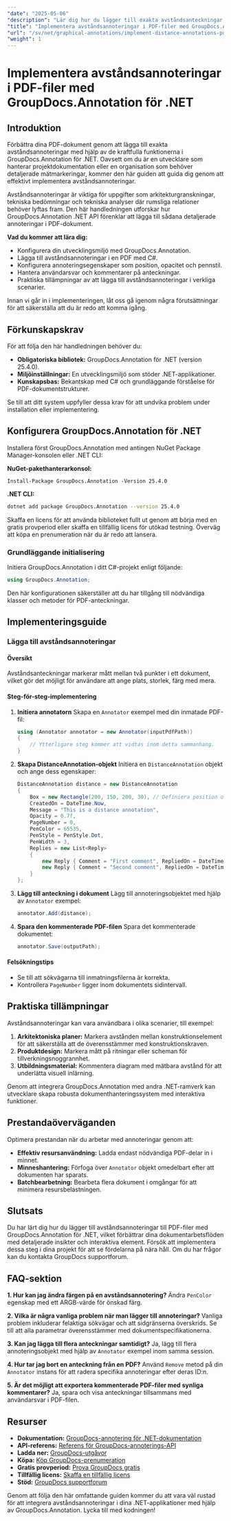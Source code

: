 ```yaml
---
"date": "2025-05-06"
"description": "Lär dig hur du lägger till exakta avståndsanteckningar i dina PDF-dokument med GroupDocs.Annotation för .NET. Den här guiden behandlar installation, konfiguration och praktiska tillämpningar."
"title": "Implementera avståndsannoteringar i PDF-filer med GroupDocs.Annotation för .NET"
"url": "/sv/net/graphical-annotations/implement-distance-annotations-pdfs-groupdocs-dotnet/"
"weight": 1
---
```


# Implementera avståndsannoteringar i PDF-filer med GroupDocs.Annotation för .NET

## Introduktion

Förbättra dina PDF-dokument genom att lägga till exakta avståndsannoteringar med hjälp av de kraftfulla funktionerna i GroupDocs.Annotation för .NET. Oavsett om du är en utvecklare som hanterar projektdokumentation eller en organisation som behöver detaljerade mätmarkeringar, kommer den här guiden att guida dig genom att effektivt implementera avståndsannoteringar.

Avståndsannoteringar är viktiga för uppgifter som arkitekturgranskningar, tekniska bedömningar och tekniska analyser där rumsliga relationer behöver lyftas fram. Den här handledningen utforskar hur GroupDocs.Annotation .NET API förenklar att lägga till sådana detaljerade annoteringar i PDF-dokument.

**Vad du kommer att lära dig:**
- Konfigurera din utvecklingsmiljö med GroupDocs.Annotation.
- Lägga till avståndsannoteringar i en PDF med C#.
- Konfigurera annoteringsegenskaper som position, opacitet och pennstil.
- Hantera användarsvar och kommentarer på anteckningar.
- Praktiska tillämpningar av att lägga till avståndsannoteringar i verkliga scenarier.

Innan vi går in i implementeringen, låt oss gå igenom några förutsättningar för att säkerställa att du är redo att komma igång.

## Förkunskapskrav

För att följa den här handledningen behöver du:
- **Obligatoriska bibliotek:** GroupDocs.Annotation för .NET (version 25.4.0).
- **Miljöinställningar:** En utvecklingsmiljö som stöder .NET-applikationer.
- **Kunskapsbas:** Bekantskap med C# och grundläggande förståelse för PDF-dokumentstrukturer.

Se till att ditt system uppfyller dessa krav för att undvika problem under installation eller implementering.

## Konfigurera GroupDocs.Annotation för .NET

Installera först GroupDocs.Annotation med antingen NuGet Package Manager-konsolen eller .NET CLI:

**NuGet-pakethanterarkonsol:**
```shell
Install-Package GroupDocs.Annotation -Version 25.4.0
```

**.NET CLI:**
```bash
dotnet add package GroupDocs.Annotation --version 25.4.0
```

Skaffa en licens för att använda biblioteket fullt ut genom att börja med en gratis provperiod eller skaffa en tillfällig licens för utökad testning. Överväg att köpa en prenumeration när du är redo att lansera.

### Grundläggande initialisering

Initiera GroupDocs.Annotation i ditt C#-projekt enligt följande:
```csharp
using GroupDocs.Annotation;
```

Den här konfigurationen säkerställer att du har tillgång till nödvändiga klasser och metoder för PDF-anteckningar.

## Implementeringsguide

### Lägga till avståndsannoteringar

#### Översikt

Avståndsanteckningar markerar mått mellan två punkter i ett dokument, vilket gör det möjligt för användare att ange plats, storlek, färg med mera.

#### Steg-för-steg-implementering
1. **Initiera annotatorn**
   Skapa en `Annotator` exempel med din inmatade PDF-fil:
   ```csharp
   using (Annotator annotator = new Annotator(inputPdfPath))
   {
       // Ytterligare steg kommer att vidtas inom detta sammanhang.
   }
   ```
2. **Skapa DistanceAnnotation-objekt**
   Initiera en `DistanceAnnotation` objekt och ange dess egenskaper:
   ```csharp
   DistanceAnnotation distance = new DistanceAnnotation
   {
       Box = new Rectangle(200, 150, 200, 30), // Definiera position och storlek.
       CreatedOn = DateTime.Now,
       Message = "This is a distance annotation",
       Opacity = 0.7f,
       PageNumber = 0,
       PenColor = 65535,
       PenStyle = PenStyle.Dot,
       PenWidth = 3,
       Replies = new List<Reply>
       {
           new Reply { Comment = "First comment", RepliedOn = DateTime.Now },
           new Reply { Comment = "Second comment", RepliedOn = DateTime.Now }
       }
   };
   ```
3. **Lägg till anteckning i dokument**
   Lägg till annoteringsobjektet med hjälp av `Annotator` exempel:
   ```csharp
   annotator.Add(distance);
   ```
4. **Spara den kommenterade PDF-filen**
   Spara det kommenterade dokumentet:
   ```csharp
   annotator.Save(outputPath);
   ```

#### Felsökningstips
- Se till att sökvägarna till inmatningsfilerna är korrekta.
- Kontrollera `PageNumber` ligger inom dokumentets sidintervall.

## Praktiska tillämpningar

Avståndsannoteringar kan vara användbara i olika scenarier, till exempel:
1. **Arkitektoniska planer:** Markera avstånden mellan konstruktionselement för att säkerställa att de överensstämmer med konstruktionskraven.
2. **Produktdesign:** Markera mått på ritningar eller scheman för tillverkningsnoggrannhet.
3. **Utbildningsmaterial:** Kommentera diagram med mätbara avstånd för att underlätta visuell inlärning.

Genom att integrera GroupDocs.Annotation med andra .NET-ramverk kan utvecklare skapa robusta dokumenthanteringssystem med interaktiva funktioner.

## Prestandaöverväganden

Optimera prestandan när du arbetar med annoteringar genom att:
- **Effektiv resursanvändning:** Ladda endast nödvändiga PDF-delar in i minnet.
- **Minneshantering:** Förfoga över `Annotator` objekt omedelbart efter att dokumenten har sparats.
- **Batchbearbetning:** Bearbeta flera dokument i omgångar för att minimera resursbelastningen.

## Slutsats

Du har lärt dig hur du lägger till avståndsannoteringar till PDF-filer med GroupDocs.Annotation för .NET, vilket förbättrar dina dokumentarbetsflöden med detaljerade insikter och interaktiva element. Försök att implementera dessa steg i dina projekt för att se fördelarna på nära håll. Om du har frågor kan du kontakta GroupDocs supportforum.

## FAQ-sektion

**1. Hur kan jag ändra färgen på en avståndsannotering?**
   Ändra `PenColor` egenskap med ett ARGB-värde för önskad färg.

**2. Vilka är några vanliga problem när man lägger till annoteringar?**
   Vanliga problem inkluderar felaktiga sökvägar och att sidgränserna överskrids. Se till att alla parametrar överensstämmer med dokumentspecifikationerna.

**3. Kan jag lägga till flera anteckningar samtidigt?**
   Ja, lägg till flera annoteringsobjekt med hjälp av `Annotator` exempel inom samma session.

**4. Hur tar jag bort en anteckning från en PDF?**
   Använd `Remove` metod på din `Annotator` instans för att radera specifika annoteringar efter deras ID:n.

**5. Är det möjligt att exportera kommenterade PDF-filer med synliga kommentarer?**
   Ja, spara och visa anteckningar tillsammans med användarsvar i PDF-filen.

## Resurser
- **Dokumentation:** [GroupDocs-annotering för .NET-dokumentation](https://docs.groupdocs.com/annotation/net/)
- **API-referens:** [Referens för GroupDocs-annoterings-API](https://reference.groupdocs.com/annotation/net/)
- **Ladda ner:** [GroupDocs-utgåvor](https://releases.groupdocs.com/annotation/net/)
- **Köpa:** [Köp GroupDocs-prenumeration](https://purchase.groupdocs.com/buy)
- **Gratis provperiod:** [Prova GroupDocs gratis](https://releases.groupdocs.com/annotation/net/)
- **Tillfällig licens:** [Skaffa en tillfällig licens](https://purchase.groupdocs.com/temporary-license/)
- **Stöd:** [GroupDocs supportforum](https://forum.groupdocs.com/c/annotation/) 

Genom att följa den här omfattande guiden kommer du att vara väl rustad för att integrera avståndsannoteringar i dina .NET-applikationer med hjälp av GroupDocs.Annotation. Lycka till med kodningen!